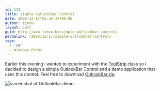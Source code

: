 ```yaml
---
id: 132
title: Simple OutlookBar Control
date: 2006-12-17T02:30:37+00:00
author: timvw
layout: post
guid: http://www.timvw.be/simple-outlookbar-control/
permalink: /2006/12/17/simple-outlookbar-control/
tags:
  - 'C#'
  - Windows Forms
---
```

Earlier this evening i wanted to experiment with the [ToolStrip](http://msdn2.microsoft.com/en-us/library/system.windows.forms.toolstrip.aspx) class so i decided to design a simple OutlookBar Control and a demo application that uses this control. Feel free to download [OutlookBar.zip](http://www.timvw.be/wp-content/code/csharp/OutlookBar.zip).

![screenshot of OutlookBar demo](http://www.timvw.be/wp-content/images/outlookbardemo.jpg)

